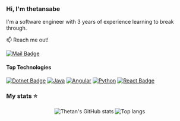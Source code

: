 ### Hi, I'm thetansabe

I'm a software engineer with 3 years of experience learning to break through.

:mailbox: Reach me out!

[![Mail Badge](https://img.shields.io/badge/-thetansabe-c0392b?style=flat&labelColor=c0392b&logo=gmail&logoColor=white)](mailto:thetannguyen193@gmail.com)

#### Top Technologies

[![Dotnet Badge](https://img.shields.io/badge/.NET-512BD4?style=for-the-badge&logo=.net&logoColor=FFFFFF)](#) [![Java](https://img.shields.io/badge/Java-007396?style=for-the-badge&logo=java&logoColor=FFFFFF)](#) [![Angular](https://img.shields.io/badge/Angular-DD0031?style=for-the-badge&logo=angular&logoColor=FFFFFF)](#) [![Python](https://img.shields.io/badge/Python-3776AB?style=for-the-badge&logo=python&logoColor=FFFFFF)](#) [![React Badge](https://img.shields.io/badge/-React-61DBFB?style=for-the-badge&labelColor=black&logo=react&logoColor=61DBFB)](#)

### My stats ⭐

<div align="center">
<img alt="Thetan's GitHub stats" src="https://github-readme-stats.vercel.app/api?username=thetansabe&show_icons=true&hide_rank=true&include_all_commits=true&hide=issues"/>
<img alt="Top langs" src="https://github-readme-stats.vercel.app/api/top-langs/?username=thetansabe&layout=compact&&langs_count=6"/>
</div>

